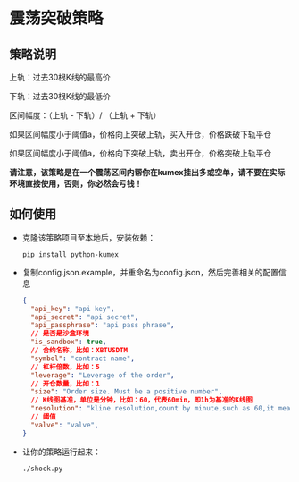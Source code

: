 # 震荡突破策略

## 策略说明

上轨：过去30根K线的最高价

下轨：过去30根K线的最低价

区间幅度：（上轨 - 下轨）/ （上轨 + 下轨）

如果区间幅度小于阈值a，价格向上突破上轨，买入开仓，价格跌破下轨平仓

如果区间幅度小于阈值a，价格向下突破上轨，卖出开仓，价格突破上轨平仓

**请注意，该策略是在一个震荡区间内帮你在kumex挂出多或空单，请不要在实际环境直接使用，否则，你必然会亏钱！**

## 如何使用

* 克隆该策略项目至本地后，安装依赖：
  ```shell script
  pip install python-kumex
  ```

* 复制config.json.example，并重命名为config.json，然后完善相关的配置信息

  ```json
  {  
    "api_key": "api key",
    "api_secret": "api secret",
    "api_passphrase": "api pass phrase",
    // 是否是沙盒环境
    "is_sandbox": true,
    // 合约名称，比如：XBTUSDTM 
    "symbol": "contract name",
    // 杠杆倍数，比如：5
    "leverage": "Leverage of the order",
    // 开仓数量，比如：1
    "size": "Order size. Must be a positive number",
    // K线图基准，单位是分钟，比如：60，代表60min，即1h为基准的K线图
    "resolution": "kline resolution,count by minute,such as 60,it means 60min(1h) kline",
    // 阈值
    "valve": "valve",
  }
  ```

  

* 让你的策略运行起来：

  ```shell
  ./shock.py
  ```

  